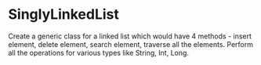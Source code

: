 # SinglyLinkedList
Create a generic class for a linked list which would have 4 methods - 
insert element, delete element, search element, traverse all the elements.
Perform all the operations for various types like String, Int, Long.
